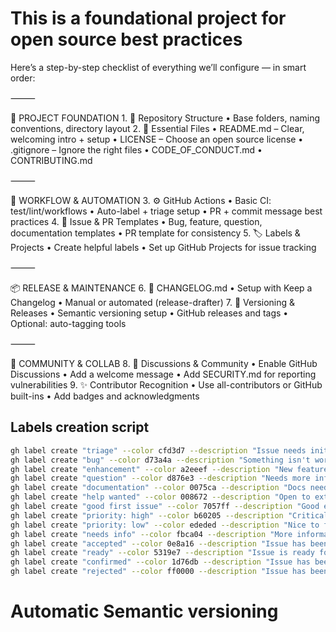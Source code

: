 # This is a foundational project for open source best practices

Here’s a step-by-step checklist of everything we’ll configure — in smart order:

⸻

🔧 PROJECT FOUNDATION 1. 📁 Repository Structure
• Base folders, naming conventions, directory layout 2. 📄 Essential Files
• README.md – Clear, welcoming intro + setup
• LICENSE – Choose an open source license
• .gitignore – Ignore the right files
• CODE_OF_CONDUCT.md
• CONTRIBUTING.md

⸻

🚥 WORKFLOW & AUTOMATION 3. ⚙️ GitHub Actions
• Basic CI: test/lint/workflows
• Auto-label + triage setup
• PR + commit message best practices 4. 📝 Issue & PR Templates
• Bug, feature, question, documentation templates
• PR template for consistency 5. 🏷️ Labels & Projects
• Create helpful labels
• Set up GitHub Projects for issue tracking

⸻

📦 RELEASE & MAINTENANCE 6. 📜 CHANGELOG.md
• Setup with Keep a Changelog
• Manual or automated (release-drafter) 7. 🔖 Versioning & Releases
• Semantic versioning setup
• GitHub releases and tags
• Optional: auto-tagging tools

⸻

👥 COMMUNITY & COLLAB 8. 💬 Discussions & Community
• Enable GitHub Discussions
• Add a welcome message
• Add SECURITY.md for reporting vulnerabilities 9. ✨ Contributor Recognition
• Use all-contributors or GitHub built-ins
• Add badges and acknowledgments

## Labels creation script

```bash
gh label create "triage" --color cfd3d7 --description "Issue needs initial review"
gh label create "bug" --color d73a4a --description "Something isn't working"
gh label create "enhancement" --color a2eeef --description "New feature or improvement"
gh label create "question" --color d876e3 --description "Needs more info or clarification"
gh label create "documentation" --color 0075ca --description "Docs need updates or clarification"
gh label create "help wanted" --color 008672 --description "Open to external help"
gh label create "good first issue" --color 7057ff --description "Good entry-level contribution"
gh label create "priority: high" --color b60205 --description "Critical issue, fix ASAP"
gh label create "priority: low" --color ededed --description "Nice to fix eventually"
gh label create "needs info" --color fbca04 --description "More information is required to proceed"
gh label create "accepted" --color 0e8a16 --description "Issue has been accepted for implementation"
gh label create "ready" --color 5319e7 --description "Issue is ready for development"
gh label create "confirmed" --color 1d76db --description "Issue has been confirmed and validated"
gh label create "rejected" --color ff0000 --description "Issue has been rejected or won't be implemented"
```

# Automatic Semantic versioning
